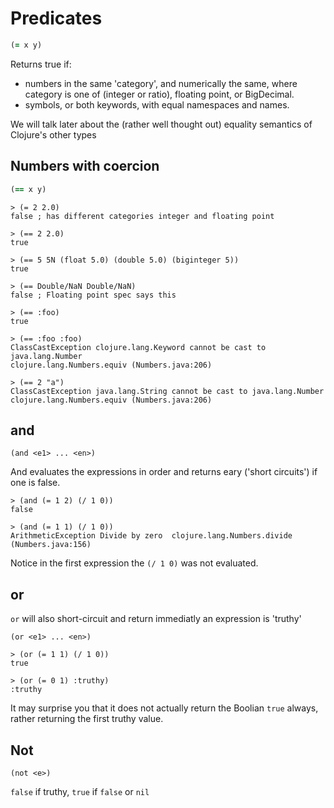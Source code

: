 # Predicates
```clojure
(= x y)
```

Returns true if:

* numbers in the same 'category', and numerically the same, where category is
one of (integer or ratio), floating point, or BigDecimal.
* symbols, or both keywords, with equal namespaces and names.

We will talk later about the (rather well thought out) equality semantics of
Clojure's other types

## Numbers with coercion
```clojure
(== x y)
```
    > (= 2 2.0)
    false ; has different categories integer and floating point

    > (== 2 2.0)
    true

    > (== 5 5N (float 5.0) (double 5.0) (biginteger 5))
    true

    > (== Double/NaN Double/NaN)
    false ; Floating point spec says this

    > (== :foo)
    true

    > (== :foo :foo)
    ClassCastException clojure.lang.Keyword cannot be cast to java.lang.Number
    clojure.lang.Numbers.equiv (Numbers.java:206)

    > (== 2 "a")
    ClassCastException java.lang.String cannot be cast to java.lang.Number
    clojure.lang.Numbers.equiv (Numbers.java:206)

## and
    (and <e1> ... <en>)

And evaluates the expressions in order and returns eary ('short circuits') if one
is false.

    > (and (= 1 2) (/ 1 0))
    false

    > (and (= 1 1) (/ 1 0))
    ArithmeticException Divide by zero  clojure.lang.Numbers.divide (Numbers.java:156)

Notice in the first expression the `(/ 1 0)` was not evaluated.

## or
`or` will also short-circuit and return immediatly an expression is 'truthy'

    (or <e1> ... <en>)

    > (or (= 1 1) (/ 1 0))
    true

    > (or (= 0 1) :truthy)
    :truthy

It may surprise you that it does not actually return the Boolian `true` always,
rather returning the first truthy value.


## Not

    (not <e>)

`false` if <e> truthy, `true` if <e> `false` or `nil`
